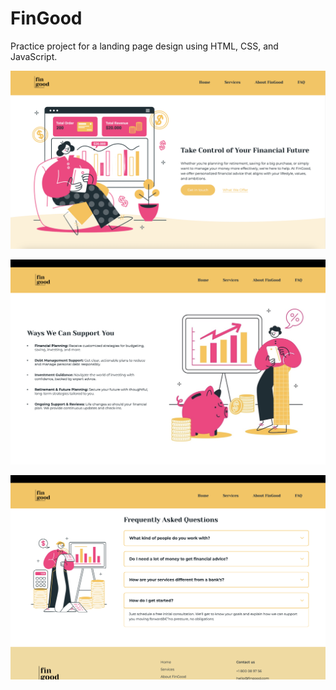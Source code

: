 # FinGood
Practice project for a landing page design using HTML, CSS, and JavaScript.

![Top Section](https://github.com/gabrielasf/FinGood/blob/main/FinGood%20Website/screenshots/Top.png?raw=true)

![Section 1](https://github.com/gabrielasf/FinGood/blob/main/FinGood%20Website/screenshots/section%201.png?raw=true)

![Toggle button and Footer](https://github.com/gabrielasf/FinGood/blob/main/FinGood%20Website/screenshots/Toggle%20and%20footer.png)
